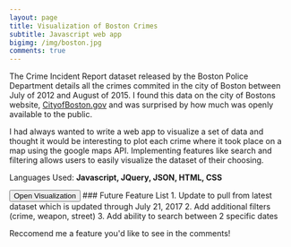 ```yaml
---
layout: page
title: Visualization of Boston Crimes
subtitle: Javascript web app
bigimg: /img/boston.jpg
comments: true
---
```

 
 The Crime Incident Report dataset released by the Boston Police Department details all the crimes commited in the city of Boston between July of 2012 and August of 2015. 
 I found this data on the city of Bostons website, <a href="https://data.cityofboston.gov/">CityofBoston.gov</a> and was surprised by how much was openly available to the public.
 
 I had always wanted to write a web app to visualize a set of data and thought it would be interesting to plot each crime where it took place on a map using the google maps API. 
 Implementing features like search and filtering allows users to easily visualize the dataset of their choosing. 
 
 Languages Used: **Javascript, JQuery, JSON, HTML, CSS**
 
 <input  align type="button" class="btn btn-primary" value="Open Visualization" onclick="location.href = '/viz.html';">
### Future Feature List
1. Update to pull from latest dataset which is updated through July 21, 2017
2. Add additional filters (crime, weapon, street)
3. Add ability to search between 2 specific dates
 
Reccomend me a feature you'd like to see in the comments!
 
 